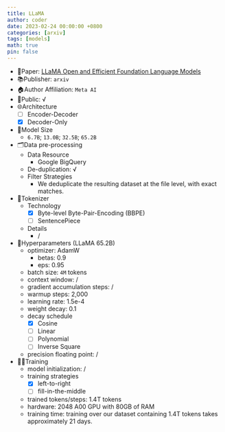 ```yaml
---
title: LLaMA
author: coder
date: 2023-02-24 00:00:00 +0800
categories: [arxiv]
tags: [models]
math: true
pin: false
---
```


- 📙Paper: [LLaMA Open and Efficient Foundation Language Models](https://research.facebook.com/publications/llama-open-and-efficient-foundation-language-models/)
- 📚Publisher: `arxiv`
- 🏠Author Affiliation: `Meta AI`
- 🔑Public: √
- 🌐Architecture
  + [ ] Encoder-Decoder
  + [x] Decoder-Only
- 📏Model Size
  + `6.7B`; `13.0B`; `32.5B`; `65.2B`
- 🗂️Data pre-processing
  + Data Resource
    * Google BigQuery
  + De-duplication: √
  + Filter Strategies
    * We deduplicate the resulting dataset at the file level, with exact matches.
- 🍉Tokenizer
  + Technology
    * [x] Byte-level Byte-Pair-Encoding (BBPE)
    * [ ] SentencePiece
  + Details
    * /
- 🧪Hyperparameters (LLaMA 65.2B)
  + optimizer: AdamW
    * betas: 0.9
    * eps: 0.95
  + batch size: `4M` tokens
  + context window: /
  + gradient accumulation steps: /
  + warmup steps: 2,000
  + learning rate: 1.5e-4
  + weight decay: 0.1
  + decay schedule
    * [x] Cosine
    * [ ] Linear
    * [ ] Polynomial
    * [ ] Inverse Square
  + precision floating point: /
- 🏃‍♀️Training
  + model initialization: /
  + training strategies
    * [x] left-to-right
    * [ ] fill-in-the-middle
  + trained tokens/steps: 1.4T tokens
  + hardware: 2048 A00 GPU with 80GB of RAM
  + training time: training over our dataset containing 1.4T tokens takes approximately 21 days.
